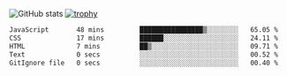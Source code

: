 ![GitHub stats](https://github-readme-stats.vercel.app/api?username=ksk001100&show_icons=true&theme=tokyonight)
[![trophy](https://github-profile-trophy.vercel.app/?username=ksk001100&theme=onedark)](https://github.com/ryo-ma/github-profile-trophy)

<!--START_SECTION:waka-->

```txt
JavaScript       48 mins         ████████████████▒░░░░░░░░   65.05 %
CSS              17 mins         ██████░░░░░░░░░░░░░░░░░░░   24.11 %
HTML             7 mins          ██▒░░░░░░░░░░░░░░░░░░░░░░   09.71 %
Text             0 secs          ░░░░░░░░░░░░░░░░░░░░░░░░░   00.52 %
GitIgnore file   0 secs          ░░░░░░░░░░░░░░░░░░░░░░░░░   00.40 %
```

<!--END_SECTION:waka-->
